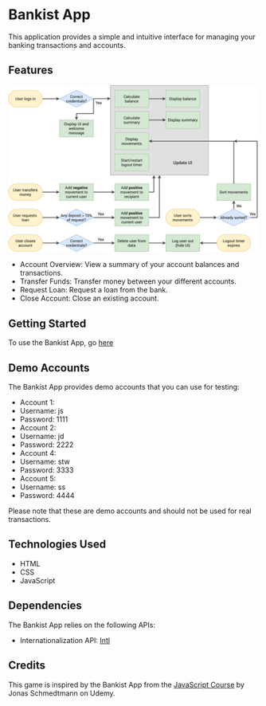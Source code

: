 # Bankist App

This application provides a simple and intuitive interface for managing your banking transactions and accounts.

## Features

![Bankist App Flowchart](https://github.com/xue-bin/bankist/blob/main/Bankist-flowchart.png?raw=true)

- Account Overview: View a summary of your account balances and transactions.
- Transfer Funds: Transfer money between your different accounts.
- Request Loan: Request a loan from the bank.
- Close Account: Close an existing account.

## Getting Started

To use the Bankist App, go [here](https://binbankist.netlify.app/)

## Demo Accounts

The Bankist App provides demo accounts that you can use for testing:

- Account 1:
- Username: js
- Password: 1111
- Account 2:
- Username: jd
- Password: 2222
- Account 4:
- Username: stw
- Password: 3333
- Account 5:
- Username: ss
- Password: 4444

Please note that these are demo accounts and should not be used for real transactions.

## Technologies Used

- HTML
- CSS
- JavaScript

## Dependencies

The Bankist App relies on the following APIs:

- Internationalization API: [Intl](https://developer.mozilla.org/en-US/docs/Web/JavaScript/Reference/Global_Objects/Intl)

## Credits

This game is inspired by the Bankist App from the [JavaScript Course](https://www.udemy.com/course/the-complete-javascript-course/) by Jonas Schmedtmann on Udemy.
